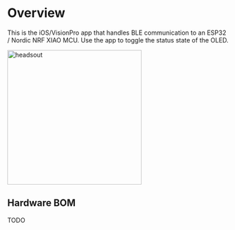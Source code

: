 # Overview

This is the iOS/VisionPro app that handles BLE communication to an ESP32 / Nordic NRF XIAO MCU.  Use the app to toggle the status state of the OLED.




<img width="304" alt="headsout" src="https://github.com/user-attachments/assets/78a7f0a3-a318-4b4b-ab62-02274792ad65" />



## Hardware BOM

TODO
